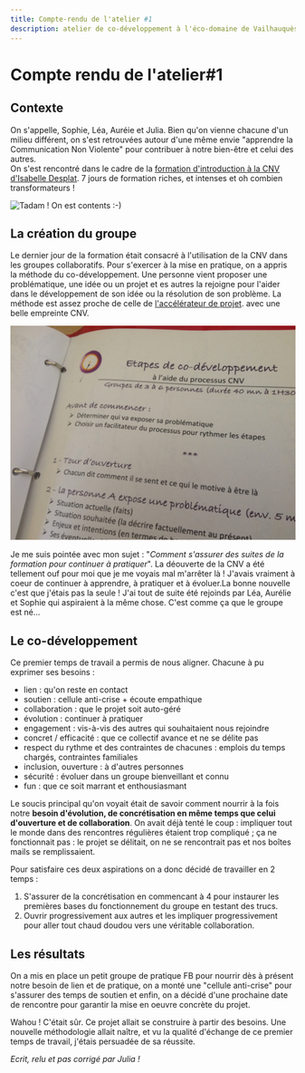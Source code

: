 ```yaml
---
title: Compte-rendu de l'atelier #1
description: atelier de co-développement à l'éco-domaine de Vailhauquès
---
```

# Compte rendu de l'atelier#1

## Contexte  
On s'appelle, Sophie, Léa, Auréie et Julia. Bien qu'on vienne chacune d'un milieu différent, on s'est retrouvées autour d'une même envie "apprendre la Communication Non Violente" pour contribuer à notre bien-être et celui des autres.  
On s'est rencontré dans le cadre de la [formation d'introduction à la CNV d'Isabelle Desplat](https://www.isabelledesplatsformation.com/). 7 jours de formation riches, et intenses et oh combien transformateurs !  

![Tadam ! On est contents :-)](https://github.com/cnvpoilsauxpieds/documentation/blob/master/media/photo-groupe.jpg)

## La création du groupe
Le dernier jour de la formation était consacré à l'utilisation de la CNV dans les groupes collaboratifs. Pour s'exercer à la mise en pratique, on a appris la méthode du co-développement. Une personne vient proposer une problématique, une idée ou un projet et es autres  la rejoigne pour l'aider dans le développement de son idée ou la résolution de son problème. La méthode est assez proche de celle de [l'accélérateur de projet](http://moustic.info/2013/wakka.php?wiki=AccelerateurProjet). avec une belle empreinte CNV.

![Méthodo du co-développement](https://github.com/cnvpoilsauxpieds/documentation/blob/master/media/co-developpement.jpg)

Je me suis pointée avec mon sujet : "*Comment s'assurer des suites de la formation pour continuer à pratiquer*". La déouverte de la CNV a été tellement ouf pour moi que je me voyais mal m'arrêter là ! J'avais vraiment à coeur de continuer à apprendre, à pratiquer et à évoluer.La bonne nouvelle c'est que j'étais pas la seule ! J'ai tout de suite été rejoinds par Léa, Aurélie et Sophie qui aspiraient à la même chose. C'est comme ça que le groupe est né...

## Le co-développement
Ce premier temps de travail a permis de nous aligner. Chacune à pu exprimer ses besoins : 
- lien : qu'on reste en contact
- soutien : cellule anti-crise + écoute empathique
- collaboration : que le projet soit auto-géré
- évolution : continuer à pratiquer
- engagement : vis-à-vis des autres qui souhaitaient nous rejoindre
- concret / efficacité : que ce collectif avance et ne se délite pas
- respect du rythme et des contraintes de chacunes : emplois du temps chargés, contraintes familiales
- inclusion, ouverture : à d'autres personnes
- sécurité : évoluer dans un groupe bienveillant et connu
- fun : que ce soit marrant et enthousiasmant  

Le soucis principal qu'on voyait était de savoir comment nourrir à la fois notre **besoin d'évolution, de concrétisation en même temps que celui d'ouverture et de collaboration**. On avait déjà tenté le coup : impliquer tout le monde dans des rencontres régulières étaient trop compliqué ; ça ne fonctionnait pas : le projet se délitait, on ne se rencontrait pas et nos boîtes mails se remplissaient.  

Pour satisfaire ces deux aspirations on a donc décidé de travailler en 2 temps :  
1) S'assurer de la concrétisation en commencant à 4 pour instaurer les premières bases du fonctionnement du groupe en testant des trucs.
2) Ouvrir progressivement aux autres et les impliquer progressivement pour aller tout chaud doudou vers une véritable collaboration.

## Les résultats 
On a mis en place un petit groupe de pratique FB pour nourrir dès à présent notre besoin de lien et de pratique, on a monté une "cellule anti-crise" pour s'assurer des temps de soutien et enfin, on a décidé d'une prochaine date de rencontre pour garantir la mise en oeuvre concrète du projet.

Wahou ! C'était sûr. Ce projet allait se construire à partir des besoins. Une nouvelle méthodologie allait naître, et vu la qualité d'échange de ce premier temps de travail, j'étais persuadée de sa réussite. 

*Ecrit, relu et pas corrigé par Julia !*

